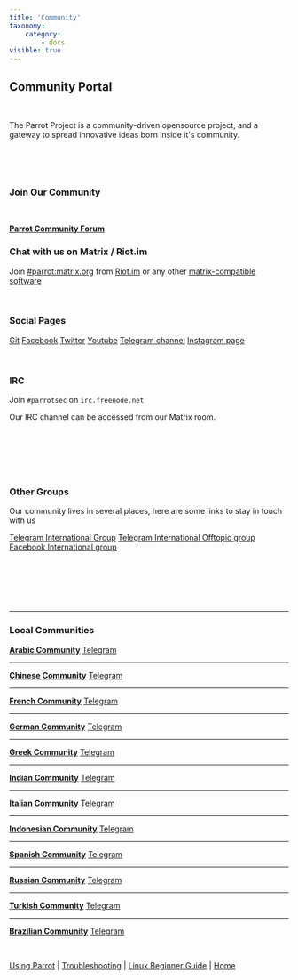 ```yaml
---
title: 'Community'
taxonomy:
    category:
        - docs
visible: true
---
```


## Community Portal

&nbsp;

The Parrot Project is a community-driven opensource project,
and a gateway to spread innovative ideas born inside it's community.

&nbsp;


&nbsp;


### Join Our Community
&nbsp;

<a href="https://community.parrotlinux.org" class="btn btn-default btn-success"><strong>Parrot Community Forum</strong></a>

### Chat with us on Matrix / Riot.im

Join <a href="https://matrix.to/#/#parrot:matrix.org?via=matrix.org" target="_blank" class="btn btn-primary">#parrot:matrix.org</a>
from <a target="_blank" href="https://riot.im">Riot.im</a> or any other <a target="_blank" href="https://matrix.org">matrix-compatible software</a>

&nbsp;


### Social Pages

<a href="https://nest.parrotsec.org" target="_blank" class="btn btn-primary">Git</a>
<a href="https://facebook.com/parrotsec" target="_blank" class="btn btn-primary">Facebook</a>
<a href="https://twitter.com/parrotsec" target="_blank" class="btn btn-primary">Twitter</a>
<a href="https://www.youtube.com/channel/UCj2dezzTc_Oy9eAEwBBodpw" target="_blank" class="btn btn-primary">Youtube</a>
<a href="https://telegram.me/parrotproject" target="_blank" class="btn btn-primary">Telegram channel</a>
<a href="https://www.instagram.com/parrotproject/" target="_blank" class="btn btn-primary">Instagram page</a>


&nbsp;

### IRC

Join `#parrotsec` on `irc.freenode.net`

Our IRC channel can be accessed from our Matrix room.


&nbsp;


&nbsp;


&nbsp;

### Other Groups

Our community lives in several places, here are some links to stay in touch with us

 <a href="https://t.me/parrotsecgroup" target="_blank" class="btn btn-primary">Telegram International Group</a> 
 <a href="https://t.me/ParrotSecofftopic" target="_blank" class="btn btn-primary">Telegram International Offtopic group</a>
 <a href="https://www.facebook.com/groups/parrotsec/" target="_blank" class="btn btn-primary">Facebook International group</a>

&nbsp;


&nbsp;


&nbsp;


----

### Local Communities

<a href="https://community.parrotlinux.org/c/community/ar" class="btn btn-default btn-primary"><strong>Arabic Community</strong></a>  <a href="https://t.me/ParrotArabic" class="btn btn-default">Telegram</a>

----

<a href="https://parrotsec-cn.org" class="btn btn-default btn-primary"><strong>Chinese Community</strong></a>  <a href="https://t.me/parrotsecCN" class="btn btn-default">Telegram</a>

----

<a href="https://community.parrotlinux.org/c/community/fr" class="btn btn-default btn-primary"><strong>French Community</strong></a>  <a href="https://t.me/ParrotSecFrance" class="btn btn-default">Telegram</a>

----

<a href="https://community.parrotlinux.org/c/community/de" class="btn btn-default btn-primary"><strong>German Community</strong></a>  <a href="https://t.me/parrot_os_ger" class="btn btn-default">Telegram</a>

----

<a href="https://community.parrotlinux.org/c/community/gr" class="btn btn-default btn-primary"><strong>Greek Community</strong></a>  <a href="https://t.me/parrotosgr" class="btn btn-default">Telegram</a>

----

<a href="https://community.parrotlinux.org/c/community/in" class="btn btn-default btn-primary"><strong>Indian Community</strong></a>  <a href="https://t.me/parrotsecindia" class="btn btn-default">Telegram</a>

----

<a href="https://community.parrotlinux.org/c/community/it" class="btn btn-default btn-primary"><strong>Italian Community</strong></a>  <a href="https://t.me/joinchat/BykV5UL_Y5Z1KOY81UxicA" class="btn btn-default">Telegram</a>

----

<a href="https://community.parrotlinux.org/c/community/id" class="btn btn-default btn-primary"><strong>Indonesian Community</strong></a>  <a href="https://t.me/parrotsecurityindonesia" class="btn btn-default">Telegram</a>

----

<a href="https://community.parrotlinux.org/c/community/es" class="btn btn-default btn-primary"><strong>Spanish Community</strong></a>  <a href="https://t.me/ParrotSpanishGroup" class="btn btn-default">Telegram</a>

----

<a href="https://community.parrotlinux.org/c/community/ru" class="btn btn-default btn-primary"><strong>Russian Community</strong></a>  <a href="https://t.me/ParrotSecRU" class="btn btn-default">Telegram</a>

----

<a href="https://community.parrotlinux.org/c/community/tr" class="btn btn-default btn-primary"><strong>Turkish Community</strong></a>  <a href="https://t.me/parrotsecturkey" class="btn btn-default">Telegram</a>

----

<a href="https://community.parrotlinux.org/c/community/br" class="btn btn-default btn-primary"><strong>Brazilian Community</strong></a>  <a href="https://t.me/ParrotOSBR" class="btn btn-default">Telegram</a>


&nbsp;

[Using Parrot](https://docs.parrotlinux.org/info/start/) | [Troubleshooting](https://docs.parrotlinux.org/trbl/start/) | [Linux Beginner Guide](https://docs.parrotlinux.org/library/lbg-basics/) | [Home](https://docs.parrotlinux.org/)
